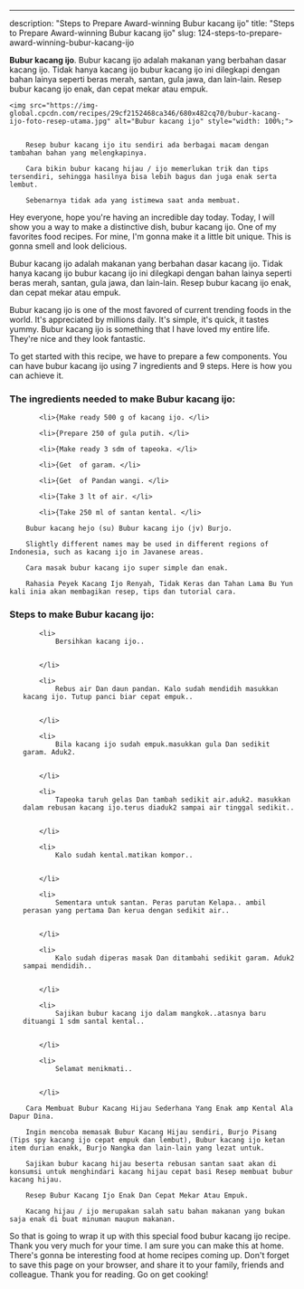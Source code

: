 ---
description: "Steps to Prepare Award-winning Bubur kacang ijo"
title: "Steps to Prepare Award-winning Bubur kacang ijo"
slug: 124-steps-to-prepare-award-winning-bubur-kacang-ijo

<p>
	<strong>Bubur kacang ijo</strong>. 
	Bubur kacang ijo adalah makanan yang berbahan dasar kacang ijo. Tidak hanya kacang ijo bubur kacang ijo ini dilegkapi dengan bahan lainya seperti beras merah, santan, gula jawa, dan lain-lain. Resep bubur kacang ijo enak, dan cepat mekar atau empuk.
</p>
<p>
	
	<img src="https://img-global.cpcdn.com/recipes/29cf2152468ca346/680x482cq70/bubur-kacang-ijo-foto-resep-utama.jpg" alt="Bubur kacang ijo" style="width: 100%;">
	
	
		Resep bubur kacang ijo itu sendiri ada berbagai macam dengan tambahan bahan yang melengkapinya.
	
		Cara bikin bubur kacang hijau / ijo memerlukan trik dan tips tersendiri, sehingga hasilnya bisa lebih bagus dan juga enak serta lembut.
	
		Sebenarnya tidak ada yang istimewa saat anda membuat.
	
</p>
<p>
	Hey everyone, hope you're having an incredible day today. Today, I will show you a way to make a distinctive dish, bubur kacang ijo. One of my favorites food recipes. For mine, I'm gonna make it a little bit unique. This is gonna smell and look delicious.
</p>
	
<p>
	Bubur kacang ijo adalah makanan yang berbahan dasar kacang ijo. Tidak hanya kacang ijo bubur kacang ijo ini dilegkapi dengan bahan lainya seperti beras merah, santan, gula jawa, dan lain-lain. Resep bubur kacang ijo enak, dan cepat mekar atau empuk.
</p>
<p>
	Bubur kacang ijo is one of the most favored of current trending foods in the world. It's appreciated by millions daily. It's simple, it's quick, it tastes yummy. Bubur kacang ijo is something that I have loved my entire life. They're nice and they look fantastic.
</p>

<p>
To get started with this recipe, we have to prepare a few components. You can have bubur kacang ijo using 7 ingredients and 9 steps. Here is how you can achieve it.
</p>

<h3>The ingredients needed to make Bubur kacang ijo:</h3>

<ol>
	
		<li>{Make ready 500 g of kacang ijo. </li>
	
		<li>{Prepare 250 of gula putih. </li>
	
		<li>{Make ready 3 sdm of tapeoka. </li>
	
		<li>{Get  of garam. </li>
	
		<li>{Get  of Pandan wangi. </li>
	
		<li>{Take 3 lt of air. </li>
	
		<li>{Take 250 ml of santan kental. </li>
	
</ol>
<p>
	
		Bubur kacang hejo (su) Bubur kacang ijo (jv) Burjo.
	
		Slightly different names may be used in different regions of Indonesia, such as kacang ijo in Javanese areas.
	
		Cara masak bubur kacang ijo super simple dan enak.
	
		Rahasia Peyek Kacang Ijo Renyah, Tidak Keras dan Tahan Lama Bu Yun kali inia akan membagikan resep, tips dan tutorial cara.
	
</p>

<h3>Steps to make Bubur kacang ijo:</h3>

<ol>
	
		<li>
			Bersihkan kacang ijo..
			
			
		</li>
	
		<li>
			Rebus air Dan daun pandan. Kalo sudah mendidih masukkan kacang ijo. Tutup panci biar cepat empuk..
			
			
		</li>
	
		<li>
			Bila kacang ijo sudah empuk.masukkan gula Dan sedikit garam. Aduk2.
			
			
		</li>
	
		<li>
			Tapeoka taruh gelas Dan tambah sedikit air.aduk2. masukkan dalam rebusan kacang ijo.terus diaduk2 sampai air tinggal sedikit..
			
			
		</li>
	
		<li>
			Kalo sudah kental.matikan kompor..
			
			
		</li>
	
		<li>
			Sementara untuk santan. Peras parutan Kelapa.. ambil perasan yang pertama Dan kerua dengan sedikit air..
			
			
		</li>
	
		<li>
			Kalo sudah diperas masak Dan ditambahi sedikit garam. Aduk2 sampai mendidih..
			
			
		</li>
	
		<li>
			Sajikan bubur kacang ijo dalam mangkok..atasnya baru dituangi 1 sdm santal kental..
			
			
		</li>
	
		<li>
			Selamat menikmati..
			
			
		</li>
	
</ol>

<p>
	
		Cara Membuat Bubur Kacang Hijau Sederhana Yang Enak amp Kental Ala Dapur Dina.
	
		Ingin mencoba memasak Bubur Kacang Hijau sendiri, Burjo Pisang (Tips spy kacang ijo cepat empuk dan lembut), Bubur kacang ijo ketan item durian enakk, Burjo Nangka dan lain-lain yang lezat untuk.
	
		Sajikan bubur kacang hijau beserta rebusan santan saat akan di konsumsi untuk menghindari kacang hijau cepat basi Resep membuat bubur kacang hijau.
	
		Resep Bubur Kacang Ijo Enak Dan Cepat Mekar Atau Empuk.
	
		Kacang hijau / ijo merupakan salah satu bahan makanan yang bukan saja enak di buat minuman maupun makanan.
	
</p>

<p>
	So that is going to wrap it up with this special food bubur kacang ijo recipe. Thank you very much for your time. I am sure you can make this at home. There's gonna be interesting food at home recipes coming up. Don't forget to save this page on your browser, and share it to your family, friends and colleague. Thank you for reading. Go on get cooking!
</p>
